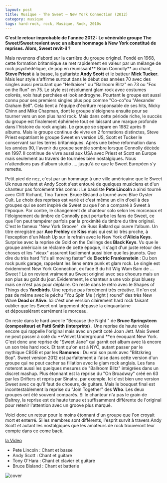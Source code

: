 ```yaml
---
layout: post
title: Musique - The Sweet – New York Connection (2012)
category: musique
tags: hard-rock, rock, Musique, Rock, 2010s
---
```

**C'est le retour improbable de l'année 2012 : Le vénérable groupe The Sweet/Sweet revient avec un album hommage à New York constitué de reprises. Alors, Sweet revit-il ?**

Mais revenons d'abord sur la carrière du groupe originel. Fondé en 1968, cette formation britannique se met rapidement en valeur par un mélange de rock psychédélique, de pop en réunissant** Brian Connolly** au chant, **Steve Priest** à la basse, la guitariste **Andy Scott** et le batteur **Mick Tucker**. Mais leur style s'affirme surtout dans le début des années 70 avec des singles aussi percutant que "Hellraiser" ou "Ballroom Blitz" en 73 ou "Fox on the Run" en 75. Le style est résolument glam rock avec costumes colorés, voix haut perchées et look androgyne. Pourtant le groupe est aussi connu pour ses premiers singles plus pop comme "Co-co"ou "Alexander Graham Bell". Cela tient à l'équipe d'écriture responsable de ses hits, Nicky Chinn and Mike Chapman, dont le groupe s'éloignera ensuite pour se tourner vers un son plus hard rock. Mais dans cette période riche, le succès du groupe est finalement éphémère tout en laissant une marque profonde dans l'histoire du rock anglais. Le groupe se sépare en 1982 après 9 albums. Mais le groupe continue de vivre en 2 formations distinctes, Steve Priest expatriant le groupe Sweet en version US, Scott et Tucker le conservant sur les terres britanniques. Après une brève reformation dans les années 90, l'avenir du groupe semble sombre lorsque Connolly décède en 1997. Il continue de vivre aussi aux USA avec Priest et Scott en Europe mais seulement au travers de tournées bien nostalgiques. Nous n'attendions pas d'album studio .... jusqu'à ce que le Sweet Européen s'y remette.

Petit pied de nez, c'est par un hommage à une ville américaine que le Sweet Uk nous revient et Andy Scott s'est entouré de quelques musiciens et d'un chanteur pas forcément très connu : Le bassiste **Pete Lincoln** a ainsi tourné avec Cliff Richard, Tina Turner. Bruce Bisland a tourné avec Blue Oyster Cult. Le choix des reprises est varié et c'est même un clin d'oeil à des groupes qui se sont inspiré de Sweet ou que l'on a comparé à Sweet à l'époque. Par contre, le changement de chanteur solo selon les morceaux et l'éloignement du timbre de Connolly peut perturbe les fans de Sweet, ce que l'on peut tempérer parfois par la proximité du timbre du titre original. C'est le fameux "New York Groove"  de Russ Ballard qui ouvre l'album. Un titre enregistré par **Ace Frehley** de **Kiss** mais qui est ici très proche, à l'exception d'un Mash Up sur le refrain avec le New York d'**Alicia Keys**. Surprise avec la reprise de Gold on the Ceilings des **Black Keys**. Vu que le groupe américain se réclame de cette époque, il s'agit d'un juste retour des choses et les "vieux" assurent facilement aussi bien que les jeunots. Que dire du très hard "It's all moving faster" de **Electric Frankenstein** : Du bon rock punk garage, rappelant les liens entre punk et glam rock. Le single est évidemment New York Connection, ex face B du hit Wig Wam Bam de ... Sweet ! Là on revient vraiment au Sweet originel avec ses choeurs mais un son plus au goût du jour. Evidemment, le chanteur a une voix plus bluesy mais ce n'est pas pour déplaire. On reste dans le rétro avec le Shapes of Things des **Yardbirds**. Une reprise pas forcément très créative. Il n'en est pas de même avec le péchu "You Spin Me ( right ) round" des très New Wave **Dead or Alive**. Ici c'est une version clairement hard rock faisant oublier que les Sweet ont largement dépassé la cinquantaine et dépoussiérant carrément le morceau.

On reste dans le hard avec le "Because the Night " de **Bruce Springsteen ****(compositeur)** et **Patti Smith**** (interprète)** . Une reprise de haute volée encore qui rappelle l'original mais avec un petit coté Joan Jett. Mais Sweet ne peut passer à coté du **Velvet Underground **en évoquant New York. C'est donc une reprise de "Sweet Jane" qui garnit cet album avec là encore un son très hard rock. Et tant qu'on est à NYC, autant passer par le mythique CBGB et par les **Ramones** : Du vrai son punk avec "Blitzkrieg Bop". Sweet version 2012 est parfaitement à l'aise dans cette version d'un groupe qui ne peut cacher sa filiation avec le glam rock anglais. Les fans noteront aussi les quelques mesures de "Ballroom Blitz" intégrées dans un discret mashup. Plus étonnant est la reprise du "On Broadway" créé en 63 par les Drifters et repris par Sinatra, par exemple. Ici c'est bien une version Sweet avec ce qu'il faut de choeurs, de guitare. Mais le bouquet final est incontestablement la reprise du "Join Together" des **Who**. Les deux groupes ont été souvent comparés. Si le chanteur n'a pas le grain de Daltrey, la reprise est de haute tenue et suffisamment différente de l'original pour retenir l'attention avec un groove plus marqué.

Voici donc un retour pour le moins étonnant d'un groupe que l'on croyait mort et enterré. Si les membres sont différents, l'esprit survit à travers Andy Scott et autant les nostalgiques que les amateurs de rock trouveront leur compte dans ce come back.

[la Video](https://www.youtube.com/watch?v=V6PS46OME3s)

* Pete Lincoln : Chant et basse
* Andy Scott : Chant et guitare
* Tony O'Hara : Chant et clavier et guitare
* Bruce Bisland : Chant et batterie

![cover](http://cheziceman.files.wordpress.com/2014/11/sweetnyc.jpg)

